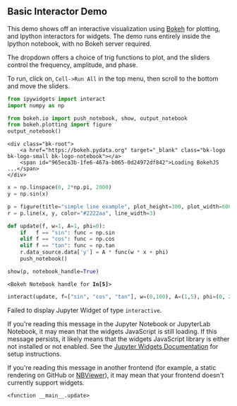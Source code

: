 
Basic Interactor Demo
---------------------

This demo shows off an interactive visualization using [Bokeh](https://bokeh.pydata.org) for plotting, and Ipython interactors for widgets. The demo runs entirely inside the Ipython notebook, with no Bokeh server required.

The dropdown offers a choice of trig functions to plot, and the sliders control the frequency, amplitude, and phase. 

To run, click on, `Cell->Run All` in the top menu, then scroll to the bottom and move the sliders. 


```python
from ipywidgets import interact
import numpy as np

from bokeh.io import push_notebook, show, output_notebook
from bokeh.plotting import figure
output_notebook()
```



    <div class="bk-root">
        <a href="https://bokeh.pydata.org" target="_blank" class="bk-logo bk-logo-small bk-logo-notebook"></a>
        <span id="965eca3b-1fe6-467a-b065-0d24972df842">Loading BokehJS ...</span>
    </div>





```python
x = np.linspace(0, 2*np.pi, 2000)
y = np.sin(x)
```


```python
p = figure(title="simple line example", plot_height=300, plot_width=600, y_range=(-5,5))
r = p.line(x, y, color="#2222aa", line_width=3)
```


```python
def update(f, w=1, A=1, phi=0):
    if   f == "sin": func = np.sin
    elif f == "cos": func = np.cos
    elif f == "tan": func = np.tan
    r.data_source.data['y'] = A * func(w * x + phi)
    push_notebook()
```


```python
show(p, notebook_handle=True)
```



<div class="bk-root">
    <div class="bk-plotdiv" id="834d5569-56c1-4ed2-9a5d-c00734a7c1ab"></div>
</div>







<p><code>&lt;Bokeh Notebook handle for <strong>In[5]</strong>&gt;</code></p>




```python
interact(update, f=["sin", "cos", "tan"], w=(0,100), A=(1,5), phi=(0, 20, 0.1))
```


<p>Failed to display Jupyter Widget of type <code>interactive</code>.</p>
<p>
  If you're reading this message in the Jupyter Notebook or JupyterLab Notebook, it may mean
  that the widgets JavaScript is still loading. If this message persists, it
  likely means that the widgets JavaScript library is either not installed or
  not enabled. See the <a href="https://ipywidgets.readthedocs.io/en/stable/user_install.html">Jupyter
  Widgets Documentation</a> for setup instructions.
</p>
<p>
  If you're reading this message in another frontend (for example, a static
  rendering on GitHub or <a href="https://nbviewer.jupyter.org/">NBViewer</a>),
  it may mean that your frontend doesn't currently support widgets.
</p>






    <function __main__.update>


